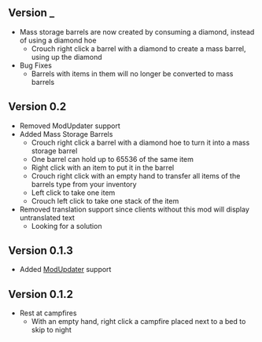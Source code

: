 
## Version _

- Mass storage barrels are now created by consuming a diamond, instead of using a diamond hoe
  - Crouch right click a barrel with a diamond to create a mass barrel, using up the diamond
- Bug Fixes
  - Barrels with items in them will no longer be converted to mass barrels

## Version 0.2

- Removed ModUpdater support
- Added Mass Storage Barrels
  - Crouch right click a barrel with a diamond hoe to turn it into a mass storage barrel
  - One barrel can hold up to 65536 of the same item
  - Right click with an item to put it in the barrel
  - Crouch right click with an empty hand to transfer all items of the barrels type from your inventory
  - Left click to take one item
  - Crouch left click to take one stack of the item
- Removed translation support since clients without this mod will display untranslated text
  - Looking for a solution

## Version 0.1.3

- Added [ModUpdater](https://gitea.thebrokenrail.com/TheBrokenRail/ModUpdater) support

## Version 0.1.2

- Rest at campfires
  - With an empty hand, right click a campfire placed next to a bed to skip to night